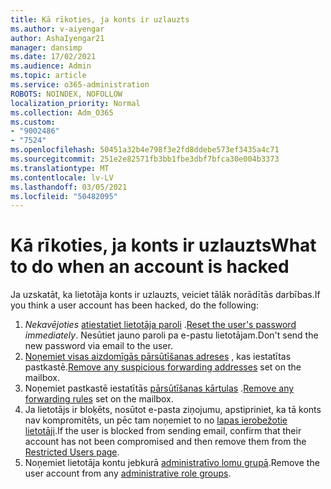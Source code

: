 ```yaml
---
title: Kā rīkoties, ja konts ir uzlauzts
ms.author: v-aiyengar
author: AshaIyengar21
manager: dansimp
ms.date: 17/02/2021
ms.audience: Admin
ms.topic: article
ms.service: o365-administration
ROBOTS: NOINDEX, NOFOLLOW
localization_priority: Normal
ms.collection: Adm_O365
ms.custom:
- "9002486"
- "7524"
ms.openlocfilehash: 50451a32b4e798f3e2fd8ddebe573ef3435a4c71
ms.sourcegitcommit: 251e2e82571fb3bb1fbe3dbf7bfca30e004b3373
ms.translationtype: MT
ms.contentlocale: lv-LV
ms.lasthandoff: 03/05/2021
ms.locfileid: "50482095"
---
```

# <a name="what-to-do-when-an-account-is-hacked"></a><span data-ttu-id="c5b1a-102">Kā rīkoties, ja konts ir uzlauzts</span><span class="sxs-lookup"><span data-stu-id="c5b1a-102">What to do when an account is hacked</span></span>

<span data-ttu-id="c5b1a-103">Ja uzskatāt, ka lietotāja konts ir uzlauzts, veiciet tālāk norādītās darbības.</span><span class="sxs-lookup"><span data-stu-id="c5b1a-103">If you think a user account has been hacked, do the following:</span></span>

1. <span data-ttu-id="c5b1a-104">*Nekavējoties* [atiestatiet lietotāja paroli](https://go.microsoft.com/fwlink/?linkid=2103704) .</span><span class="sxs-lookup"><span data-stu-id="c5b1a-104">[Reset the user's password](https://go.microsoft.com/fwlink/?linkid=2103704) *immediately*.</span></span> <span data-ttu-id="c5b1a-105">Nesūtiet jauno paroli pa e-pastu lietotājam.</span><span class="sxs-lookup"><span data-stu-id="c5b1a-105">Don't send the new password via email to the user.</span></span>
1. <span data-ttu-id="c5b1a-106">[Noņemiet visas aizdomīgās pārsūtīšanas adreses](https://go.microsoft.com/fwlink/?linkid=2103705) , kas iestatītas pastkastē.</span><span class="sxs-lookup"><span data-stu-id="c5b1a-106">[Remove any suspicious forwarding addresses](https://go.microsoft.com/fwlink/?linkid=2103705) set on the mailbox.</span></span>
1. <span data-ttu-id="c5b1a-107">Noņemiet pastkastē iestatītās [pārsūtīšanas kārtulas](https://go.microsoft.com/fwlink/?linkid=2103706) .</span><span class="sxs-lookup"><span data-stu-id="c5b1a-107">[Remove any forwarding rules](https://go.microsoft.com/fwlink/?linkid=2103706) set on the mailbox.</span></span>
1. <span data-ttu-id="c5b1a-108">Ja lietotājs ir bloķēts, nosūtot e-pasta ziņojumu, apstipriniet, ka tā konts nav kompromitēts, un pēc tam noņemiet to no [lapas ierobežotie lietotāji](https://go.microsoft.com/fwlink/?linkid=2103706).</span><span class="sxs-lookup"><span data-stu-id="c5b1a-108">If the user is blocked from sending email, confirm that their account has not been compromised and then remove them from the [Restricted Users page](https://go.microsoft.com/fwlink/?linkid=2103706).</span></span>
1. <span data-ttu-id="c5b1a-109">Noņemiet lietotāja kontu jebkurā [administratīvo lomu grupā](https://go.microsoft.com/fwlink/?linkid=2092294).</span><span class="sxs-lookup"><span data-stu-id="c5b1a-109">Remove the user account from any [administrative role groups](https://go.microsoft.com/fwlink/?linkid=2092294).</span></span>